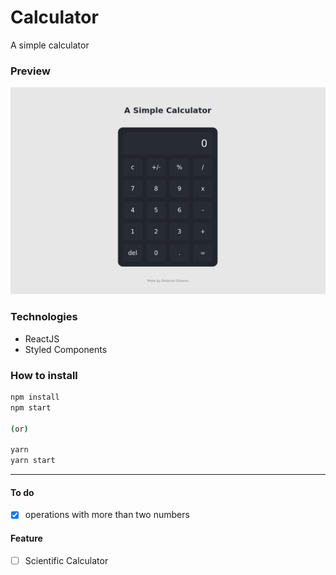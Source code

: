 # Calculator 

A simple calculator 

### Preview

![](./src/assets/preview.png)

### Technologies
 
- ReactJS
- Styled Components

### How to install

```bash
npm install
npm start

(or)

yarn
yarn start
```
---

#### To do

- [x] operations with more than two numbers

#### Feature
- [ ] Scientific Calculator 
